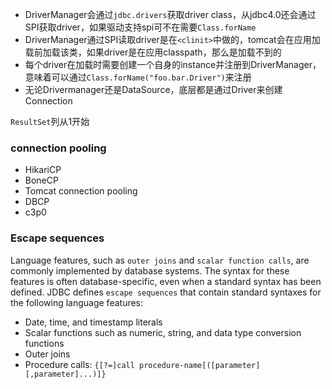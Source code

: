 - DriverManager会通过`jdbc.drivers`获取driver class，从jdbc4.0还会通过SPI获取driver，如果驱动支持spi可不在需要`Class.forName`
- DriverManager通过SPI读取driver是在`<clinit>`中做的，tomcat会在应用加载前加载该类，如果driver是在应用classpath，那么是加载不到的
- 每个driver在加载时需要创建一个自身的instance并注册到DriverManager，意味着可以通过`Class.forName("foo.bar.Driver")`来注册
- 无论Drivermanager还是DataSource，底层都是通过Driver来创建Connection

`ResultSet`列从1开始

### connection pooling
- HikariCP
- BoneCP
- Tomcat connection pooling
- DBCP
- c3p0

### Escape sequences
Language features, such as `outer joins` and `scalar function calls`, are commonly implemented by database systems. The syntax for these features is often database-specific, even when a standard syntax has been defined. JDBC defines `escape sequences` that contain standard syntaxes for the following language features:
- Date, time, and timestamp literals
- Scalar functions such as numeric, string, and data type conversion functions
- Outer joins
- Procedure calls: `{[?=]call procedure-name[([parameter][,parameter]...)]}`


